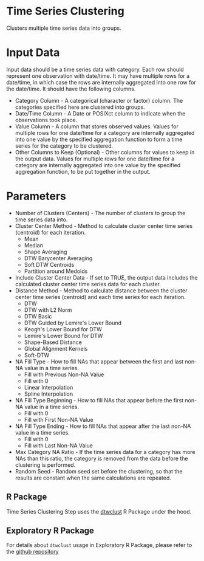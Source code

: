 # Time Series Clustering

Clusters multiple time series data into groups.

# Input Data

Input data should be a time series data with category. Each row should represent one observation with date/time. It may have multiple rows for a date/time, in which case the rows are internally aggregated into one row for the date/time. It should have the following columns.

  * Category Column - A categorical (character or factor) column. The categories specified here are clustered into groups.
  * Date/Time Column - A Date or POSIXct column to indicate when the observations took place.
  * Value Column - A column that stores observed values. Values for multiple rows for one date/time for a category are internally aggregated into one value by the specified aggregation function to form a time series for the category to be clustered.
  * Other Columns to Keep (Optional) - Other columns for values to keep in the output data. Values for multiple rows for one date/time for a category are internally aggregated into one value by the specified aggregation function, to be put together in the output.

# Parameters

  * Number of Clusters (Centers) - The number of clusters to group the time series data into.
  * Cluster Center Method - Method to calculate cluster center time series (centroid) for each iteration.
    * Mean
    * Median
    * Shape Averaging
    * DTW Barycenter Averaging
    * Soft DTW Centroids
    * Partition around Medoids
  * Include Cluster Center Data - If set to TRUE, the output data includes the calculated cluster center time series data for each cluster.
  * Distance Method - Method to calculate distance between the cluster center time series (centroid) and each time series for each iteration.
    * DTW
    * DTW with L2 Norm
    * DTW Basic
    * DTW Guided by Lemire's Lower Bound
    * Keogh's Lower Bound for DTW
    * Lemire's Lower Bound for DTW
    * Shape-Based Distance
    * Global Alignment Kernels
    * Soft-DTW
  * NA Fill Type - How to fill NAs that appear between the first and last non-NA value in a time series.
    * Fill with Previous Non-NA Value
    * Fill with 0
    * Linear Interpolation
    * Spline Interpolation
  * NA Fill Type Beginning - How to fill NAs that appear before the first non-NA value in a time series.
    * Fill with 0
    * Fill with First Non-NA Value
  * NA Fill Type Ending - How to fill NAs that appear after the last non-NA value in a time series.
    * Fill with 0
    * Fill with Last Non-NA Value
  * Max Category NA Ratio - If the time series data for a category has more NAs than this ratio, the category is removed from the data before the clustering is performed.
  * Random Seed - Random seed set before the clustering, so that the results are constant when the same calculations are repeated.

## R Package

Time Series Clustering Step uses the [dtwclust](https://cran.r-project.org/web/packages/dtwclust/index.html) R Package under the hood.

## Exploratory R Package

For details about `dtwclust` usage in Exploratory R Package, please refer to the [github repository](https://github.com/exploratory-io/exploratory_func/blob/master/R/ts_cluster.R)
